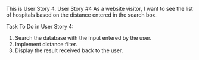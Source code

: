 This is User Story 4.
User Story #4 As a website visitor, I want to see the list of hospitals based on the distance entered in the search box.

Task To Do in User Story 4:
1. Search the database with the input entered by the user.
2. Implement distance filter.
3. Display the result received back to the user.
